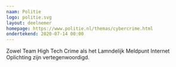 ```yaml
---
naam: Politie
logo: politie.svg
layout: deelnemer
homepage: https://www.politie.nl/themas/cybercrime.html
ondertekend: 2020-07-14 00:00
---
```

Zowel Team High Tech Crime als het Lamndelijk Meldpunt Internet Oplichting zijn vertegenwoordigd.
